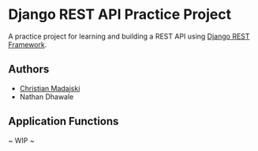 # Django REST API Practice Project

A practice project for learning and building a REST API using [Django REST Framework](https://www.django-rest-framework.org/).

## Authors
- [Christian Madajski](https://github.com/cmadajski)
- Nathan Dhawale

## Application Functions

~ WIP ~
